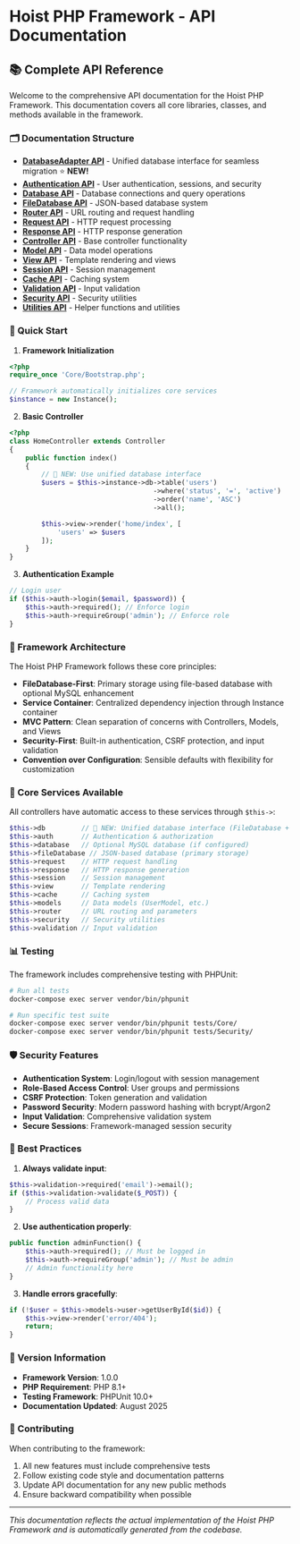 # Hoist PHP Framework - API Documentation

## 📚 Complete API Reference

Welcome to the comprehensive API documentation for the Hoist PHP Framework. This documentation covers all core libraries, classes, and methods available in the framework.

### 🗂️ Documentation Structure

-   **[DatabaseAdapter API](./DatabaseAdapter.md)** - Unified database interface for seamless migration ⭐ **NEW!**
-   **[Authentication API](./Authentication.md)** - User authentication, sessions, and security
-   **[Database API](./Database.md)** - Database connections and query operations
-   **[FileDatabase API](./FileDatabase.md)** - JSON-based database system
-   **[Router API](./Router.md)** - URL routing and request handling
-   **[Request API](./Request.md)** - HTTP request processing
-   **[Response API](./Response.md)** - HTTP response generation
-   **[Controller API](./Controller.md)** - Base controller functionality
-   **[Model API](./Model.md)** - Data model operations
-   **[View API](./View.md)** - Template rendering and views
-   **[Session API](./Session.md)** - Session management
-   **[Cache API](./Cache.md)** - Caching system
-   **[Validation API](./Validation.md)** - Input validation
-   **[Security API](./Security.md)** - Security utilities
-   **[Utilities API](./Utilities.md)** - Helper functions and utilities

### 🚀 Quick Start

1. **Framework Initialization**

```php
<?php
require_once 'Core/Bootstrap.php';

// Framework automatically initializes core services
$instance = new Instance();
```

2. **Basic Controller**

```php
<?php
class HomeController extends Controller
{
    public function index()
    {
        // 🚀 NEW: Use unified database interface
        $users = $this->instance->db->table('users')
                                    ->where('status', '=', 'active')
                                    ->order('name', 'ASC')
                                    ->all();

        $this->view->render('home/index', [
            'users' => $users
        ]);
    }
}
```

3. **Authentication Example**

```php
// Login user
if ($this->auth->login($email, $password)) {
    $this->auth->required(); // Enforce login
    $this->auth->requireGroup('admin'); // Enforce role
}
```

### 📖 Framework Architecture

The Hoist PHP Framework follows these core principles:

-   **FileDatabase-First**: Primary storage using file-based database with optional MySQL enhancement
-   **Service Container**: Centralized dependency injection through Instance container
-   **MVC Pattern**: Clean separation of concerns with Controllers, Models, and Views
-   **Security-First**: Built-in authentication, CSRF protection, and input validation
-   **Convention over Configuration**: Sensible defaults with flexibility for customization

### 🔧 Core Services Available

All controllers have automatic access to these services through `$this->`:

```php
$this->db         // 🚀 NEW: Unified database interface (FileDatabase + MySQL)
$this->auth       // Authentication & authorization
$this->database   // Optional MySQL database (if configured)
$this->fileDatabase // JSON-based database (primary storage)
$this->request    // HTTP request handling
$this->response   // HTTP response generation
$this->session    // Session management
$this->view       // Template rendering
$this->cache      // Caching system
$this->models     // Data models (UserModel, etc.)
$this->router     // URL routing and parameters
$this->security   // Security utilities
$this->validation // Input validation
```

### 📊 Testing

The framework includes comprehensive testing with PHPUnit:

```bash
# Run all tests
docker-compose exec server vendor/bin/phpunit

# Run specific test suite
docker-compose exec server vendor/bin/phpunit tests/Core/
docker-compose exec server vendor/bin/phpunit tests/Security/
```

### 🛡️ Security Features

-   **Authentication System**: Login/logout with session management
-   **Role-Based Access Control**: User groups and permissions
-   **CSRF Protection**: Token generation and validation
-   **Password Security**: Modern password hashing with bcrypt/Argon2
-   **Input Validation**: Comprehensive validation system
-   **Secure Sessions**: Framework-managed session security

### 🎯 Best Practices

1. **Always validate input**:

```php
$this->validation->required('email')->email();
if ($this->validation->validate($_POST)) {
    // Process valid data
}
```

2. **Use authentication properly**:

```php
public function adminFunction() {
    $this->auth->required(); // Must be logged in
    $this->auth->requireGroup('admin'); // Must be admin
    // Admin functionality here
}
```

3. **Handle errors gracefully**:

```php
if (!$user = $this->models->user->getUserById($id)) {
    $this->view->render('error/404');
    return;
}
```

### 📝 Version Information

-   **Framework Version**: 1.0.0
-   **PHP Requirement**: PHP 8.1+
-   **Testing Framework**: PHPUnit 10.0+
-   **Documentation Updated**: August 2025

### 🤝 Contributing

When contributing to the framework:

1. All new features must include comprehensive tests
2. Follow existing code style and documentation patterns
3. Update API documentation for any new public methods
4. Ensure backward compatibility when possible

---

_This documentation reflects the actual implementation of the Hoist PHP Framework and is automatically generated from the codebase._
